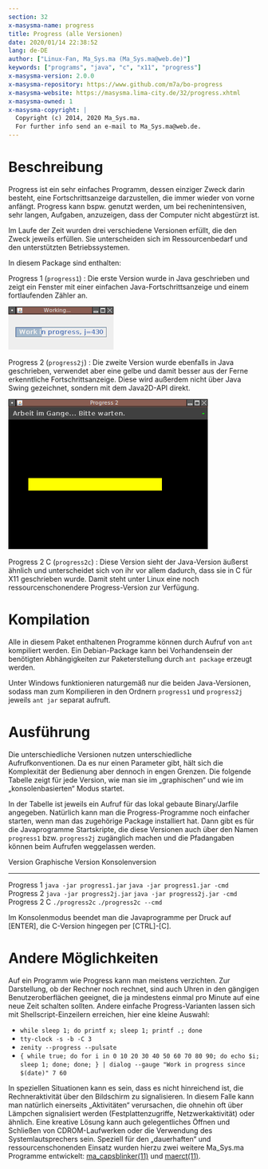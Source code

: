 ```yaml
---
section: 32
x-masysma-name: progress
title: Progress (alle Versionen)
date: 2020/01/14 22:38:52
lang: de-DE
author: ["Linux-Fan, Ma_Sys.ma (Ma_Sys.ma@web.de)"]
keywords: ["programs", "java", "c", "x11", "progress"]
x-masysma-version: 2.0.0
x-masysma-repository: https://www.github.com/m7a/bo-progress
x-masysma-website: https://masysma.lima-city.de/32/progress.xhtml
x-masysma-owned: 1
x-masysma-copyright: |
  Copyright (c) 2014, 2020 Ma_Sys.ma.
  For further info send an e-mail to Ma_Sys.ma@web.de.
---
```

Beschreibung
============

Progress ist ein sehr einfaches Programm, dessen einziger Zweck darin besteht,
eine Fortschrittsanzeige darzustellen, die immer wieder von vorne anfängt.
Progress kann bspw. genutzt werden, um bei rechenintensiven, sehr langen,
Aufgaben, anzuzeigen, dass der Computer nicht abgestürzt ist.

Im Laufe der Zeit wurden drei verschiedene Versionen erfüllt, die den Zweck
jeweils erfüllen. Sie unterscheiden sich im Ressourcenbedarf und den
unterstützten Betriebssystemen.

In diesem Package sind enthalten:

Progress 1 (`progress1`)
:   Die erste Version wurde in Java geschrieben und zeigt ein Fenster mit
    einer einfachen Java-Fortschrittsanzeige und einem fortlaufenden Zähler
    an.

![Progress 1 Screenshot](progress_att/p1.png)

Progress 2 (`progress2j`)
:   Die zweite Version wurde ebenfalls in Java geschrieben, verwendet aber
    eine gelbe und damit besser aus der Ferne erkenntliche Fortschrittsanzeige.
    Diese wird außerdem nicht über Java Swing gezeichnet, sondern mit
    dem Java2D-API direkt.

![Progress 2 Screenshot](progress_att/p2.png)

Progress 2 C (`progress2c`)
:   Diese Version sieht der Java-Version äußerst ähnlich und unterscheidet sich
    von ihr vor allem dadurch, dass sie in C für X11 geschrieben wurde.
    Damit steht unter Linux eine noch ressourcenschonendere Progress-Version
    zur Verfügung.

Kompilation
===========

Alle in diesem Paket enthaltenen Programme können durch Aufruf von
`ant` kompiliert werden. Ein Debian-Package kann bei Vorhandensein der
benötigten Abhängigkeiten zur Paketerstellung durch `ant package` erzeugt
werden.

Unter Windows funktionieren naturgemäß nur die beiden Java-Versionen, sodass
man zum Kompilieren in den Ordnern `progress1` und `progress2j` jeweils `ant jar`
separat aufruft.

Ausführung
==========

Die unterschiedliche Versionen nutzen unterschiedliche Aufrufkonventionen.
Da es nur einen Parameter gibt, hält sich die Komplexität der Bedienung aber
dennoch in engen Grenzen. Die folgende Tabelle zeigt für jede Version, wie man
sie im „graphischen“ und wie im „konsolenbasierten“ Modus startet.

In der Tabelle ist jeweils ein Aufruf für das lokal gebaute Binary/Jarfile
angegeben. Natürlich kann man die Progress-Programme noch einfacher starten,
wenn man das zugehörige Package installiert hat. Dann gibt es für die
Javaprogramme Startskripte, die diese Versionen auch über den Namen `progress1`
bzw. `progress2j` zugänglich machen und die Pfadangaben können beim Aufrufen
weggelassen werden.

Version       Graphische Version          Konsolenversion
------------  --------------------------  -------------------------------
Progress 1    `java -jar progress1.jar`   `java -jar progress1.jar -cmd`
Progress 2    `java -jar progress2j.jar`  `java -jar progress2j.jar -cmd`
Progress 2 C  `./progress2c`              `./progress2c --cmd`

Im Konsolenmodus beendet man die Javaprogramme per Druck auf [ENTER], die
C-Version hingegen per [CTRL]-[C].

Andere Möglichkeiten
====================

Auf ein Programm wie Progress kann man meistens verzichten. Zur Darstellung,
ob der Rechner noch rechnet, sind auch Uhren in den gängigen Benutzeroberflächen
geeignet, die ja mindestens einmal pro Minute auf eine neue Zeit schalten
sollten. Andere einfache Progress-Varianten lassen sich mit
Shellscript-Einzeilern erreichen, hier eine kleine Auswahl:

 * `while sleep 1; do printf x; sleep 1; printf .; done`
 * `tty-clock -s -b -C 3`
 * `zenity --progress --pulsate`
 * `{ while true; do for i in 0 10 20 30 40 50 60 70 80 90; do echo $i; sleep 1; done; done; } | dialog --gauge "Work in progress since $(date)" 7 60`

In speziellen Situationen kann es sein, dass es nicht hinreichend ist, die
Rechneraktivität über den Bildschirm zu signalisieren. In diesem Falle kann
man natürlich einerseits „Aktivitäten“ verursachen, die ohnehin oft über
Lämpchen signalisiert werden (Festplattenzugriffe, Netzwerkaktivität) oder
ähnlich. Eine kreative Lösung kann auch gelegentliches Öffnen und Schließen
von CDROM-Laufwerken oder die Verwendung des Systemlautsprechers sein. Speziell
für den „dauerhaften“ und ressourcenschonenden Einsatz wurden hierzu zwei
weitere Ma_Sys.ma Programme entwickelt:
[ma_capsblinker(11)](../11/ma_capsblinker.xhtml) und
[maerct(11)](../11/maerct.xhtml).
